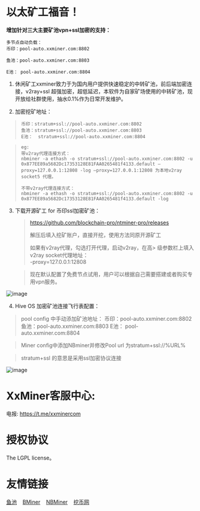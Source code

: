 
# 以太矿工福音！

**增加针对三大主要矿池vpn+ssl加密的支持：**

	多节点自动负载：
	币印：pool-auto.xxminer.com:8802
	 
	鱼池：pool-auto.xxminer.com:8803

	E池： pool-auto.xxminer.com:8804

    


1. 休闲矿工xxminer致力于为国内用户提供快速稳定的中转矿池，前后端加密连接，v2ray+ssl 超强加密，超低延迟，本软件为自家矿场使用的中转矿池，现开放给社群使用，抽水0.1%作为日常开发维护。

1. 加密挖矿地址：

>     币印：stratum+ssl://pool-auto.xxminer.com:8802
>     鱼池：stratum+ssl://pool-auto.xxminer.com:8803
>     E池：  stratum+ssl://pool-auto.xxminer.com:8804

>     eg:
>     带v2ray代理连接方式：
>     nbminer -a ethash -o stratum+ssl://pool-auto.xxminer.com:8802 -u 0x877EE89a5682Dc17353128E81FAA0265481f4133.default –proxy=127.0.0.1:12808 -log –proxy=127.0.0.1:12808 为本地v2ray socket5 代理。
>     
>     不带v2ray代理连接方式：
>     nbminer -a ethash -o stratum+ssl://pool-auto.xxminer.com:8802 -u 0x877EE89a5682Dc17353128E81FAA0265481f4133.default -log

3. 下载开源矿工 for 币印ssl加密矿池：
    > https://github.com/blockchain-pro/ntminer-pro/releases
    > 
    > 解压后填入挖矿账户，直接开挖，使用方法同原开源矿工
    > 
    > 如果有v2ray代理，勾选打开代理，启动v2ray，在高> 级参数栏上填入v2ray socket代理地址：   
    > -proxy=127.0.0.1:12808

    > 现在默认配置了免费节点试用，用户可以根据自己需要搭建或者购买专用vpn服务。

![image](https://github.com/blockchain-pro/ntminer/blob/dev-for-compile/docs/image1.png)

4. Hive OS 加密矿池连接飞行表配置：
> pool config 中手动添加矿池地址：
币印：pool-auto.xxminer.com:8802
鱼池：pool-auto.xxminer.com:8803
E池： pool-auto.xxminer.com:8804


> Miner config中添加NBminer并修改Pool url 为stratum+ssl://%URL%

> stratum+ssl 的意思是采用ssl加密协议连接



    
![image](https://github.com/blockchain-pro/ntminer/blob/dev-for-compile/docs/hiveos-config.png)


# XxMiner客服中心:
    
电报: https://t.me/xxminercom


# 授权协议
The LGPL license。

# 友情链接
[鱼池](https://www.f2pool.com/)&nbsp;&nbsp;&nbsp;&nbsp;[BMiner](https://www.bminer.me/)&nbsp;&nbsp;&nbsp;&nbsp;[NBMiner](https://nbminer.com/)&nbsp;&nbsp;&nbsp;&nbsp;[挖币网](http://www.wabi.com/)